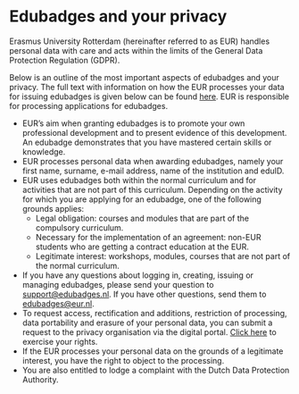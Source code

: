 # Edubadges and your privacy

Erasmus University Rotterdam (hereinafter referred to as EUR) handles personal data with care and acts within the limits of the General Data Protection Regulation (GDPR).

Below is an outline of the most important aspects of edubadges and your privacy. The full text with information on how the EUR processes your data for issuing edubadges is given below can be found [here](https://raw.githubusercontent.com/edubadges/privacy/master/erasmus-universiteit-rotterdam/edubadges-nonformal-text-en.md). EUR is responsible for processing applications for edubadges.

* EUR’s aim when granting edubadges is to promote your own professional development and to present evidence of this development. An edubadge demonstrates that you have mastered certain skills or knowledge.
* EUR processes personal data when awarding edubadges, namely your first name, surname, e-mail address, name of the institution and eduID.
* EUR uses edubadges both within the normal curriculum and for activities that are not part of this curriculum. Depending on the activity for which you are applying for an edubadge, one of the following grounds applies:
  * Legal obligation: courses and modules that are part of the compulsory curriculum.
  * Necessary for the implementation of an agreement: non-EUR students who are getting a contract education at the EUR.
  * Legitimate interest: workshops, modules, courses that are not part of the normal curriculum.
* If you have any questions about logging in, creating, issuing or managing edubadges, please send your question to [support@edubadges.nl](mailto:support@edubadges.nl). If you have other questions, send them to [edubadges@eur.nl](mailto:edubadges@eur.nl).
* To request access, rectification and additions, restriction of processing, data portability and erasure of your personal data, you can submit a request to the privacy organisation via the digital portal. [Click here](https://privacyportal-de.onetrust.com/webform/90b843a2-b043-48eb-8220-434fd5283264/eec4558a-fb83-44cc-8c58-568a505aaeb6) to exercise your rights.
* If the EUR processes your personal data on the grounds of a legitimate interest, you have the right to object to the processing.
* You are also entitled to lodge a complaint with the Dutch Data Protection Authority.

